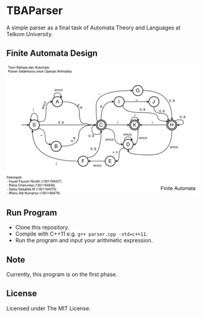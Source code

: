 # TBAParser
A simple parser as a final task of Automata Theory and Languages at Telkom University.

## Finite Automata Design
![FA](fa.png)

## Run Program
- Clone this repository.
- Compile with C++11 e.g. `g++ parser.cpp -std=c++11`.
- Run the program and input your arithmetic expression.

## Note
Currently, this program is on the first phase.

## License
Licensed under The MIT License.

